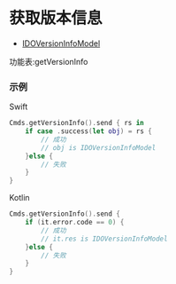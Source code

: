 # 获取版本信息
* [IDOVersionInfoModel](../model/IDOVersionInfoModel.md)

功能表:getVersionInfo

### 示例

Swift
```swift
Cmds.getVersionInfo().send { rs in
    if case .success(let obj) = rs {
        // 成功
        // obj is IDOVersionInfoModel
    }else {
        // 失败
    }
}
```

Kotlin
```kotlin
Cmds.getVersionInfo().send {
    if (it.error.code == 0) {
        // 成功
        // it.res is IDOVersionInfoModel
    }else {
        // 失败
    }
}
```
